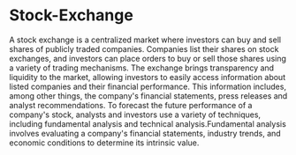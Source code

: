 # Stock-Exchange
A stock exchange is a centralized market where investors can buy and sell shares of publicly traded companies. Companies list their shares on stock exchanges, and investors can place orders to buy or sell those shares using a variety of trading mechanisms. The exchange brings transparency and liquidity to the market, allowing investors to easily access information about listed companies and their financial performance. This information includes, among other things, the company's financial statements, press releases and analyst recommendations. To forecast the future performance of a company's stock, analysts and investors use a variety of techniques, including fundamental analysis and technical analysis.Fundamental analysis involves evaluating a company's financial statements, industry trends, and economic conditions to determine its intrinsic value.
